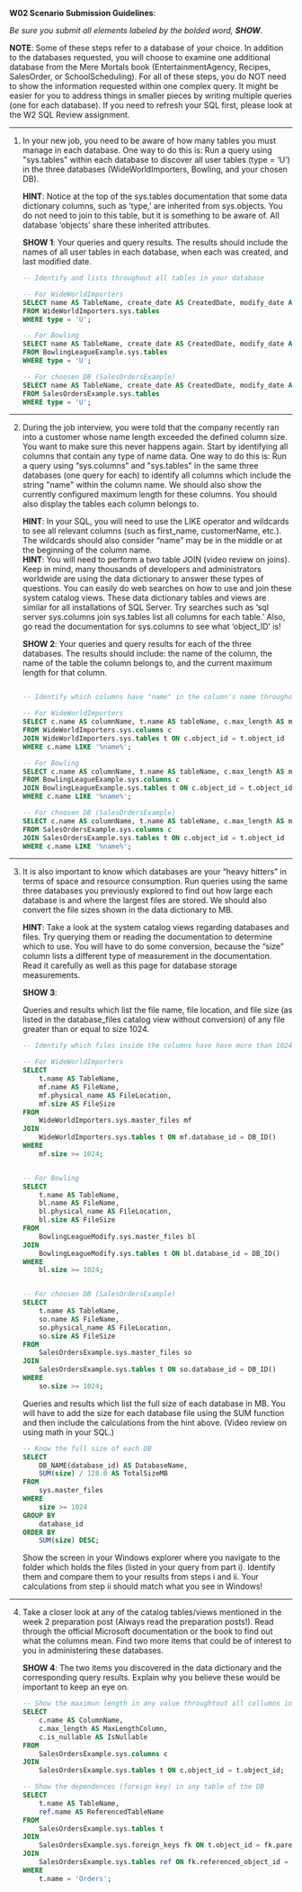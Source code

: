 **W02 Scenario Submission Guidelines**:

*Be sure you submit all elements labeled by the bolded word, **SHOW**.*

**NOTE**: 
Some of these steps refer to a database of your choice. In addition to the databases requested, you will choose to examine one additional database from the Mere Mortals book (EntertainmentAgency, Recipes, SalesOrder, or SchoolScheduling).
For all of these steps, you do NOT need to show the information requested within one complex query. It might be easier for you to address things in smaller pieces by writing multiple queries (one for each database). If you need to refresh your SQL first, please look at the W2 SQL Review assignment.

-------------

1. In your new job, you need to be aware of how many tables you must manage in each database. One way to do this is:
Run a query using "sys.tables" within each database to discover all user tables (type = ‘U’) in the three databases (WideWorldImporters, Bowling, and your chosen DB).

    **HINT**: Notice at the top of the sys.tables documentation that some data dictionary columns, such as ‘type,’ are inherited from sys.objects. You do not need to join to this table, but it is something to be aware of. All database ‘objects’ share these inherited attributes.
 
    **SHOW 1**: Your queries and query results. The results should include the names of all user tables in each database, when each was created, and last modified date.

    ```sql
    -- Identify and lists throughout all tables in your database

    -- For WideWorldImporters
    SELECT name AS TableName, create_date AS CreatedDate, modify_date AS LastModifiedDate
    FROM WideWorldImporters.sys.tables
    WHERE type = 'U';

    -- For Bowling
    SELECT name AS TableName, create_date AS CreatedDate, modify_date AS LastModifiedDate
    FROM BowlingLeagueExample.sys.tables
    WHERE type = 'U';

    -- For choosen DB (SalesOrdersExample)
    SELECT name AS TableName, create_date AS CreatedDate, modify_date AS LastModifiedDate
    FROM SalesOrdersExample.sys.tables
    WHERE type = 'U';
    ```
-------------

2. During the job interview, you were told that the company recently ran into a customer whose name length exceeded the defined column size. You want to make sure this never happens again. Start by identifying all columns that contain any type of name data. One way to do this is:
Run a query using “sys.columns” and "sys.tables" in the same three databases (one query for each) to identify all columns which include the string "name" within the column name. We should also show the currently configured maximum length for these columns. You should also display the tables each column belongs to.

    **HINT**: In your SQL, you will need to use the LIKE operator and wildcards to see all relevant columns (such as first_name, customerName, etc.). The wildcards should also consider “name” may be in the middle or at the beginning of the column name.  
    **HINT**: You will need to perform a two table JOIN (video review on joins). Keep in mind, many thousands of developers and administrators worldwide are using the data dictionary to answer these types of questions. You can easily do web searches on how to use and join these system catalog views. These data dictionary tables and views are similar for all installations of SQL Server. Try 
searches such as ‘sql server sys.columns join sys.tables list all columns for each table.’ Also, go read the documentation for sys.columns to see what ‘object_ID’ is!

    **SHOW 2**: Your queries and query results for each of the three databases. The results should include: the name of the column, the name of the table the column belongs to, and the current maximum length for that column.

    ```sql

    -- Identify which columns have "name" in the column's name throughout all tables in your database

    -- For WideWorldImporters
    SELECT c.name AS columnName, t.name AS tableName, c.max_length AS maxLength
    FROM WideWorldImporters.sys.columns c
    JOIN WideWorldImporters.sys.tables t ON c.object_id = t.object_id
    WHERE c.name LIKE '%name%';

    -- For Bowling
    SELECT c.name AS columnName, t.name AS tableName, c.max_length AS maxLength
    FROM BowlingLeagueExample.sys.columns c
    JOIN BowlingLeagueExample.sys.tables t ON c.object_id = t.object_id
    WHERE c.name LIKE '%name%';

    -- For choosen DB (SalesOrdersExample)
    SELECT c.name AS columnName, t.name AS tableName, c.max_length AS maxLength
    FROM SalesOrdersExample.sys.columns c
    JOIN SalesOrdersExample.sys.tables t ON c.object_id = t.object_id
    WHERE c.name LIKE '%name%';
    ```
-------------

3. It is also important to know which databases are your “heavy hitters” in terms of space and resource consumption. 
Run queries using the same three databases you previously explored to find out how large each database is and where the largest files are stored. We should also convert the file sizes shown in the data dictionary to MB.

    **HINT**: Take a look at the system catalog views regarding databases and files. Try querying them or reading the documentation to determine which to use. You will have to do some conversion, because the “size” column lists a different type of measurement in the documentation. Read it carefully as well as this page for database storage measurements.

    **SHOW 3**:

    Queries and results which list the file name, file location, and file size (as listed in the database_files catalog view without conversion) of any file greater than or equal to size 1024.

    ```sql
    -- Identify which files inside the columns have have more than 1024 pixls of size throughout all tables in your database
    
    -- For WideWorldImporters
    SELECT 
        t.name AS TableName,
        mf.name AS FileName,
        mf.physical_name AS FileLocation,
        mf.size AS FileSize
    FROM 
        WideWorldImporters.sys.master_files mf
    JOIN 
        WideWorldImporters.sys.tables t ON mf.database_id = DB_ID()
    WHERE 
        mf.size >= 1024;


    -- For Bowling
    SELECT 
        t.name AS TableName,
        bl.name AS FileName,
        bl.physical_name AS FileLocation,
        bl.size AS FileSize
    FROM 
        BowlingLeagueModify.sys.master_files bl
    JOIN 
        BowlingLeagueModify.sys.tables t ON bl.database_id = DB_ID()
    WHERE 
        bl.size >= 1024;


    -- For choosen DB (SalesOrdersExample)
    SELECT 
        t.name AS TableName,
        so.name AS FileName,
        so.physical_name AS FileLocation,
        so.size AS FileSize
    FROM 
        SalesOrdersExample.sys.master_files so
    JOIN 
        SalesOrdersExample.sys.tables t ON so.database_id = DB_ID()
    WHERE 
        so.size >= 1024;
    ```

    Queries and results which list the full size of each database in MB. You will have to add the size for each database file using the SUM function and then include the calculations from the hint above. (Video review on using math in your SQL.)

    ```sql
    -- Know the full size of each DB
    SELECT 
        DB_NAME(database_id) AS DatabaseName,
        SUM(size) / 128.0 AS TotalSizeMB
    FROM 
        sys.master_files 
    WHERE 
        size >= 1024
    GROUP BY 
        database_id
    ORDER BY
        SUM(size) DESC;
    ```

    Show the screen in your Windows explorer where you navigate to the folder which holds the files (listed in your query from part i). Identify them and compare them to your results from steps i and ii. Your calculations from step ii should match what you see in Windows!

-------------

4. Take a closer look at any of the catalog tables/views mentioned in the week 2 preparation post (Always read the preparation posts!). Read through the official Microsoft documentation or the book to find out what the columns mean. Find two more items that could be of interest to you in administering these databases. 

    **SHOW 4**: The two items you discovered in the data dictionary and the corresponding query results. Explain why you believe these would be important to keep an eye on.

    ```sql
    -- Show the maximun length in any value throughtout all collumns in the table & see if those are nulleable or not 
    SELECT 
        c.name AS ColumnName,
        c.max_length AS MaxLengthColumn,
        c.is_nullable AS IsNullable
    FROM 
        SalesOrdersExample.sys.columns c
    JOIN 
        SalesOrdersExample.sys.tables t ON c.object_id = t.object_id;
    ```

    ```sql
    -- Show the dependences (foreign key) in any table of the DB
    SELECT 
        t.name AS TableName,
        ref.name AS ReferencedTableName
    FROM 
        SalesOrdersExample.sys.tables t
    JOIN 
        SalesOrdersExample.sys.foreign_keys fk ON t.object_id = fk.parent_object_id
    JOIN 
        SalesOrdersExample.sys.tables ref ON fk.referenced_object_id = ref.object_id
    WHERE 
        t.name = 'Orders';
    ```